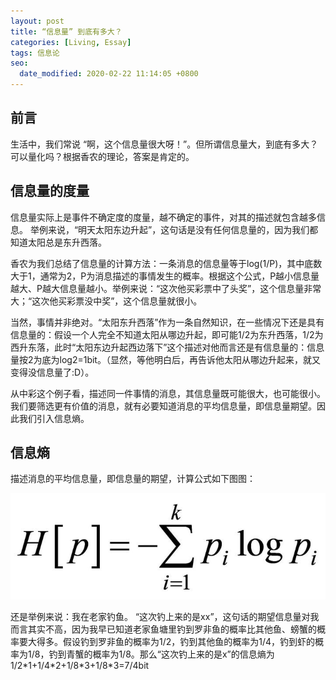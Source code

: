```yaml
---
layout: post
title: “信息量” 到底有多大？
categories: [Living, Essay]
tags: 信息论
seo:
  date_modified: 2020-02-22 11:14:05 +0800
---
```


## 前言

生活中，我们常说 “啊，这个信息量很大呀！”。但所谓信息量大，到底有多大？可以量化吗？根据香农的理论，答案是肯定的。

## 信息量的度量

信息量实际上是事件不确定度的度量，越不确定的事件，对其的描述就包含越多信息。 举例来说，“明天太阳东边升起”，这句话是没有任何信息量的，因为我们都知道太阳总是东升西落。

香农为我们总结了信息量的计算方法：一条消息的信息量等于log(1/P)，其中底数大于1，通常为2，P为消息描述的事情发生的概率。根据这个公式，P越小信息量越大、P越大信息量越小。举例来说：“这次他买彩票中了头奖”，这个信息量非常大；“这次他买彩票没中奖”，这个信息量就很小。

当然，事情并非绝对。“太阳东升西落”作为一条自然知识，在一些情况下还是具有信息量的：假设一个人完全不知道太阳从哪边升起，即可能1/2为东升西落，1/2为西升东落，此时“太阳东边升起西边落下”这个描述对他而言还是有信息量的：信息量按2为底为log2=1bit。（显然，等他明白后，再告诉他太阳从哪边升起来，就又变得没信息量了:D）。

从中彩这个例子看，描述同一件事情的消息，其信息量既可能很大，也可能很小。我们要筛选更有价值的消息，就有必要知道消息的平均信息量，即信息量期望。因此我们引入信息熵。

## 信息熵

描述消息的平均信息量，即信息量的期望，计算公式如下图图：

![信息熵](/assets/img/post/entropy-h.jpg) 


还是举例来说：我在老家钓鱼。 “这次钓上来的是xx”，这句话的期望信息量对我而言其实不高，因为我早已知道老家鱼塘里钓到罗非鱼的概率比其他鱼、螃蟹的概率要大得多。假设钓到罗非鱼的概率为1/2，钓到其他鱼的概率为1/4，钓到虾的概率为1/8，钓到青蟹的概率为1/8。那么“这次钓上来的是x”的信息熵为1/2\*1+1/4\*2+1/8\*3+1/8\*3=7/4bit
